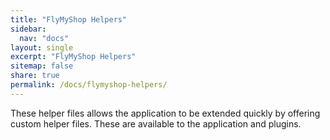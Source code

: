 ```yaml
---
title: "FlyMyShop Helpers"
sidebar:
  nav: "docs"
layout: single
excerpt: "FlyMyShop Helpers"
sitemap: false
share: true
permalink: /docs/flymyshop-helpers/
---
```


These helper files allows the application to be extended quickly by offering custom helper files. These are available to the application and plugins.